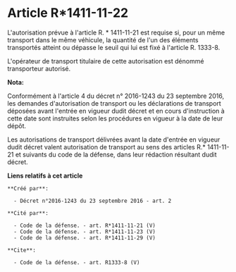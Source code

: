 # Article R*1411-11-22

L'autorisation prévue à l'article R. * 1411-11-21 est requise si, pour un même transport dans le même véhicule, la quantité
de l'un des éléments transportés atteint ou dépasse le seuil qui lui est fixé à l'article R. 1333-8. 

L'opérateur de transport titulaire de cette autorisation est dénommé transporteur autorisé.

**Nota:**

Conformément à l'article 4 du décret n° 2016-1243 du 23 septembre 2016, les demandes d'autorisation de transport ou les
déclarations de transport déposées avant l'entrée en vigueur dudit décret et en cours d'instruction à cette date sont
instruites selon les procédures en vigueur à la date de leur dépôt.

Les autorisations de transport délivrées avant la date d'entrée en vigueur dudit décret valent autorisation de transport au
sens des articles R.* 1411-11-21 et suivants du code de la défense, dans leur rédaction résultant dudit décret.

**Liens relatifs à cet article**

	**Créé par**:

	  - Décret n°2016-1243 du 23 septembre 2016 - art. 2

	**Cité par**:

	  - Code de la défense. - art. R*1411-11-21 (V)
	  - Code de la défense. - art. R*1411-11-23 (V)
	  - Code de la défense. - art. R*1411-11-29 (V)

	**Cite**:

	  - Code de la défense. - art. R1333-8 (V)
